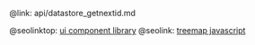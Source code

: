 @link: api/datastore_getnextid.md

@seolinktop: [ui component library](https://webix.com)
@seolink: [treemap javascript](https://webix.com/widget/treemap/)